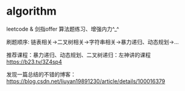 # algorithm
leetcode & 剑指offer 算法题练习、增强内力^_^
 
刷题顺序: 链表相关->二叉树相关->字符串相关->暴力递归、动态规划->...

推荐课程：暴力递归、动态规划、二叉树递归：左神讲的课程 https://b23.tv/3Z4sp4

发现一篇总结的不错的博客：https://blog.csdn.net/liuyan19891230/article/details/100016379
